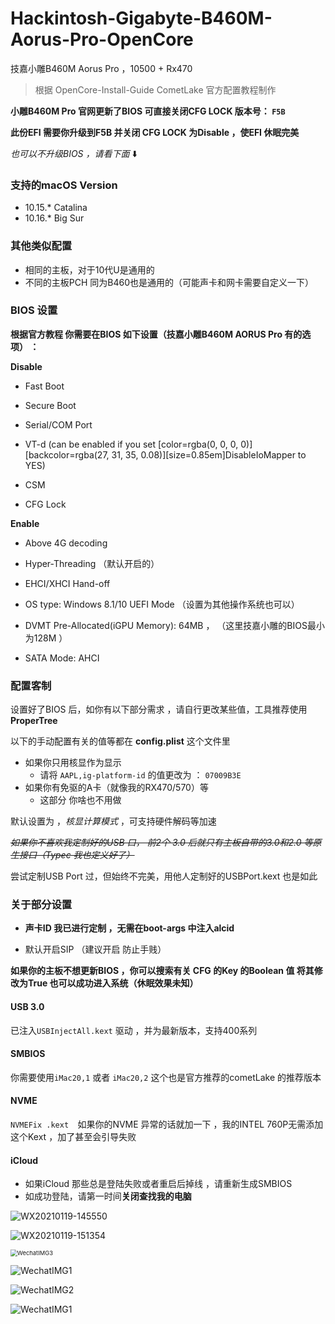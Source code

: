 # Hackintosh-Gigabyte-B460M-Aorus-Pro-OpenCore
技嘉小雕B460M Aorus Pro ，10500 + Rx470

>  根据 OpenCore-Install-Guide CometLake 官方配置教程制作 

**小雕B460M Pro 官网更新了BIOS 可直接关闭CFG LOCK 版本号： `F5B`**

**此份EFI 需要你升级到F5B 并关闭 CFG LOCK 为Disable  ，使EFI 休眠完美**

*也可以不升级BIOS ，请看下面*  ⬇️

### 支持的macOS Version

* 10.15.* Catalina
* 10.16.* Big Sur

### 其他类似配置

* 相同的主板，对于10代U是通用的 
* 不同的主板PCH 同为B460也是通用的（可能声卡和网卡需要自定义一下）

### BIOS 设置

**根据官方教程 你需要在BIOS 如下设置（技嘉小雕B460M AORUS Pro 有的选项） ：**

**Disable**

- Fast Boot

- Secure Boot

- Serial/COM Port

- VT-d (can be enabled if you set [color=rgba(0, 0, 0, 0)][backcolor=rgba(27, 31, 35, 0.08)][size=0.85em]DisableIoMapper to YES)

- CSM

- CFG Lock 

**Enable**

- Above 4G decoding

- Hyper-Threading （默认开启的）

- EHCI/XHCI Hand-off

- OS type: Windows 8.1/10 UEFI Mode （设置为其他操作系统也可以）

- DVMT Pre-Allocated(iGPU Memory): 64MB ， （这里技嘉小雕的BIOS最小为128M ）

- SATA Mode: AHCI




### 配置客制

设置好了BIOS 后，如你有以下部分需求 ，请自行更改某些值，工具推荐使用 **ProperTree**

以下的手动配置有关的值等都在 **config.plist** 这个文件里



* 如果你只用核显作为显示 
  * 请将 `AAPL,ig-platform-id`  的值更改为 ： `07009B3E` 
* 如果你有免驱的A卡（就像我的RX470/570）等
  * 这部分 你啥也不用做



默认设置为 ，*核显计算模式* ，可支持硬件解码等加速

~~*如果你不喜欢我定制好的USB 口， 前2个 3.0 后就只有主板自带的3.0和2.0 等原生接口（Typec 我也定义好了）*~~

尝试定制USB Port 过，但始终不完美，用他人定制好的USBPort.kext 也是如此



### 关于部分设置

* **声卡ID 我已进行定制 ，无需在boot-args 中注入alcid**

* 默认开启SIP （建议开启 防止手贱）

**如果你的主板不想更新BIOS ，你可以搜索有关 CFG 的Key 的Boolean 值 将其修改为True 也可以成功进入系统（休眠效果未知）**

#### USB 3.0

已注入`USBInjectAll.kext` 驱动 ，并为最新版本，支持400系列

####  SMBIOS

你需要使用`iMac20,1` 或者 `iMac20,2`  这个也是官方推荐的cometLake 的推荐版本 

#### NVME 

`NVMEFix .kext  `如果你的NVME 异常的话就加一下 ，我的INTEL 760P无需添加这个Kext ，加了甚至会引导失败

#### iCloud

* 如果iCloud 那些总是登陆失败或者重启后掉线 ，请重新生成SMBIOS
* 如成功登陆，请第一时间**关闭查找我的电脑**

<img src="https://tva1.sinaimg.cn/large/008eGmZEgy1gmz068vi8oj30ga09t767.jpg" alt="WX20210119-145550"  />

![WX20210119-151354](https://tva1.sinaimg.cn/large/008eGmZEgy1gmz07m64m4j30g90a5dhc.jpg)

<img src="https://tva1.sinaimg.cn/large/008eGmZEgy1gmz06oxebnj30oo0gfjtz.jpg" alt="WechatIMG3" style="zoom: 67%;" />

![WechatIMG1](https://tva1.sinaimg.cn/large/008eGmZEgy1gmz0e9wjmmj308y0d5ah4.jpg)

![WechatIMG2](https://tva1.sinaimg.cn/large/008eGmZEgy1gmz08injr7j30ug0o5tdd.jpg)

![WechatIMG1](https://tva1.sinaimg.cn/large/008eGmZEgy1gmz08m8uhwj30ug0o5q7a.jpg)